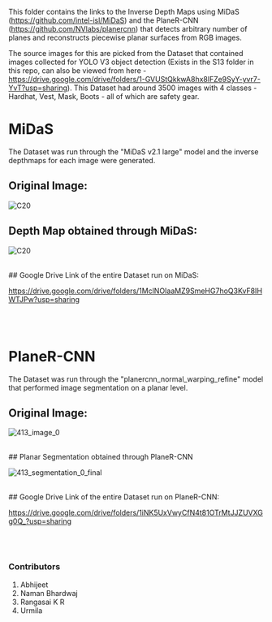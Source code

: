 This folder contains the links to the Inverse Depth Maps using MiDaS (https://github.com/intel-isl/MiDaS) and the PlaneR-CNN (https://github.com/NVlabs/planercnn) that detects arbitrary number of planes and reconstructs piecewise planar surfaces from RGB images.

The source images for this are picked from the Dataset that contained images collected for YOLO V3 object detection (Exists in the S13 folder in this repo, can also be viewed from here - https://drive.google.com/drive/folders/1-GVUStQkkwA8hx8lFZe9SyY-yvr7-YvT?usp=sharing). This Dataset had around 3500 images with 4 classes - Hardhat, Vest, Mask, Boots - all of which are safety gear. 
</br>
# MiDaS

The Dataset was run through the "MiDaS v2.1 large" model and the inverse depthmaps for each image were generated.
<br />
## Original Image:

![C20](https://user-images.githubusercontent.com/65642947/113488234-58e33a00-94da-11eb-81c8-f67f8960bdef.jpg)
<br />
## Depth Map obtained through MiDaS:

![C20](https://user-images.githubusercontent.com/65642947/113488249-67315600-94da-11eb-8cda-11bc267ac58f.png)

<br />
## Google Drive Link of the entire Dataset run on MiDaS:

https://drive.google.com/drive/folders/1MclNOIaaMZ9SmeHG7hoQ3KvF8IHWTJPw?usp=sharing

<br />
<br />


# PlaneR-CNN

The Dataset was run through the "planercnn_normal_warping_refine" model that performed image segmentation on a planar level.
<br />
## Original Image:

![413_image_0](https://user-images.githubusercontent.com/65642947/113488415-9f856400-94db-11eb-84fc-0f281c7f09bd.png)

<br />
## Planar Segmentation obtained through PlaneR-CNN

![413_segmentation_0_final](https://user-images.githubusercontent.com/65642947/113488437-c3e14080-94db-11eb-8c65-475167ec090b.png)

<br />
## Google Drive Link of the entire Dataset run on PlaneR-CNN:

https://drive.google.com/drive/folders/1iNK5UxVwyCfN4t81OTrMtJJZUVXGg0Q_?usp=sharing

<br /><br />
### Contributors

1. Abhijeet
2. Naman Bhardwaj
3. Rangasai K R
4. Urmila



